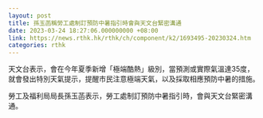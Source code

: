 ```yaml
---
layout: post
title: 孫玉菡稱勞工處制訂預防中暑指引時會與天文台緊密溝通
date: 2023-03-24 18:27:06.000000000 +08:00
link: https://news.rthk.hk/rthk/ch/component/k2/1693495-20230324.htm
categories: rthk
---
```


天文台表示，會在今年夏季新增「極端酷熱」級別，當預測或實際氣溫達35度，就會發出特別天氣提示，提醒市民注意極端天氣，以及採取相應預防中暑的措施。

勞工及福利局局長孫玉菡表示，勞工處制訂預防中暑指引時，會與天文台緊密溝通。
